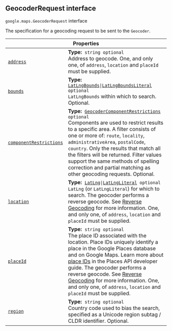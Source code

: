 
<devsite-heading><h2 id="GeocoderRequest" is-upgraded="">GeocoderRequest interface</h2></devsite-heading>
<p>
<code translate="no" dir="ltr"><span itemprop="path">google.maps</span>.<span itemprop="name">GeocoderRequest</span></code>
interface
</p>
<p>The specification for a geocoding request to be sent to the <code translate="no" dir="ltr">Geocoder</code>.</p>
<div class="devsite-table-wrapper"><table class="properties responsive" summary="interface GeocoderRequest - Properties">
<thead>
<tr><th colspan="2">Properties</th>
</tr></thead>
<tbody>
<tr id="GeocoderRequest.address">
<td itemprop="property"><code translate="no" dir="ltr"><a class="secret-link" href="#GeocoderRequest.address"><span>address</span></a></code></td>
<td><div><strong>Type:</strong>&nbsp; <code translate="no" dir="ltr">string <span class="optional-type-annotation">optional</span></code></div>
<div class="desc">Address to geocode. One, and only one, of <code translate="no" dir="ltr">address</code>, <code translate="no" dir="ltr">location</code> and <code translate="no" dir="ltr">placeId</code> must be supplied.</div></td>
</tr>
<tr id="GeocoderRequest.bounds">
<td itemprop="property"><code translate="no" dir="ltr"><a class="secret-link" href="#GeocoderRequest.bounds"><span>bounds</span></a></code></td>
<td><div><strong>Type:</strong>&nbsp; <code translate="no" dir="ltr"><a href="LatLngBounds.md">LatLngBounds</a>|<a href="LatLngBoundsLiteral.md">LatLngBoundsLiteral</a> <span class="optional-type-annotation">optional</span></code></div>
<div class="desc"><code translate="no" dir="ltr">LatLngBounds</code> within which to search. Optional.</div></td>
</tr>
<tr id="GeocoderRequest.componentRestrictions">
<td itemprop="property"><code translate="no" dir="ltr"><a class="secret-link" href="#GeocoderRequest.componentRestrictions"><span>componentRestrictions</span></a></code></td>
<td><div><strong>Type:</strong>&nbsp; <code translate="no" dir="ltr"><a href="GeocoderComponentRestrictions.md">GeocoderComponentRestrictions</a> <span class="optional-type-annotation">optional</span></code></div>
<div class="desc">Components are used to restrict results to a specific area. A filter consists of one or more of: <code translate="no" dir="ltr">route</code>, <code translate="no" dir="ltr">locality</code>, <code translate="no" dir="ltr">administrativeArea</code>, <code translate="no" dir="ltr">postalCode</code>, <code translate="no" dir="ltr">country</code>. Only the results that match all the filters will be returned. Filter values support the same methods of spelling correction and partial matching as other geocoding requests. Optional.</div></td>
</tr>
<tr id="GeocoderRequest.location">
<td itemprop="property"><code translate="no" dir="ltr"><a class="secret-link" href="#GeocoderRequest.location"><span>location</span></a></code></td>
<td><div><strong>Type:</strong>&nbsp; <code translate="no" dir="ltr"><a href="LatLng.md">LatLng</a>|<a href="LatLngLiteral.md">LatLngLiteral</a> <span class="optional-type-annotation">optional</span></code></div>
<div class="desc"><code translate="no" dir="ltr">LatLng</code> (or <code translate="no" dir="ltr">LatLngLiteral</code>) for which to search. The geocoder performs a reverse geocode. See <a href="/maps/documentation/javascript/geocoding#ReverseGeocoding"> Reverse Geocoding</a> for more information. One, and only one, of <code translate="no" dir="ltr">address</code>, <code translate="no" dir="ltr">location</code> and <code translate="no" dir="ltr">placeId</code> must be supplied.</div></td>
</tr>
<tr id="GeocoderRequest.placeId">
<td itemprop="property"><code translate="no" dir="ltr"><a class="secret-link" href="#GeocoderRequest.placeId"><span>placeId</span></a></code></td>
<td><div><strong>Type:</strong>&nbsp; <code translate="no" dir="ltr">string <span class="optional-type-annotation">optional</span></code></div>
<div class="desc">The place ID associated with the location. Place IDs uniquely identify a place in the Google Places database and on Google Maps. Learn more about <a href="/places/place-id">place IDs</a> in the Places API developer guide. The geocoder performs a reverse geocode. See <a href="/maps/documentation/javascript/geocoding#ReverseGeocoding"> Reverse Geocoding</a> for more information. One, and only one, of <code translate="no" dir="ltr">address</code>, <code translate="no" dir="ltr">location</code> and <code translate="no" dir="ltr">placeId</code> must be supplied.</div></td>
</tr>
<tr id="GeocoderRequest.region">
<td itemprop="property"><code translate="no" dir="ltr"><a class="secret-link" href="#GeocoderRequest.region"><span>region</span></a></code></td>
<td><div><strong>Type:</strong>&nbsp; <code translate="no" dir="ltr">string <span class="optional-type-annotation">optional</span></code></div>
<div class="desc">Country code used to bias the search, specified as a Unicode region subtag / CLDR identifier. Optional.</div></td>
</tr>
</tbody>
</table></div>
<script src="replace_links.js"></script>
